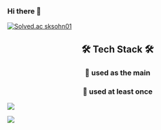 ### Hi there 👋
[![Solved.ac
sksohn01](http://mazassumnida.wtf/api/mini/generate_badge?boj=sksohn01)](https://solved.ac/sksohn01)

<h2 align="center">🛠 Tech Stack 🛠</h2>
<h3 align="center">🚦 used as the main</h3>
<h3 align="center">🚦 used at least once</h3>

<img src="https://img.shields.io/badge/Python-3766AB?style=flat-square&logo=Python&logoColor=white"/>

<a href=https://sooking87.github.io/ target="_blank"><img src="https://img.shields.io/badge/Blog-112666?style=?style=for-the-badge&logo=appveyor&logo=이미지 이름&logoColor=white"/></a>
